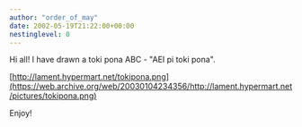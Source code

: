 ```yaml
---
author: "order_of_may"
date: 2002-05-19T21:22:00+00:00
nestinglevel: 0
---
```

Hi all! I have drawn a toki pona ABC - "AEI pi toki pona".

[http://lament.hypermart.net/tokipona.png](https://web.archive.org/web/20030104234356/http://lament.hypermart.net/pictures/tokipona.png)

Enjoy!